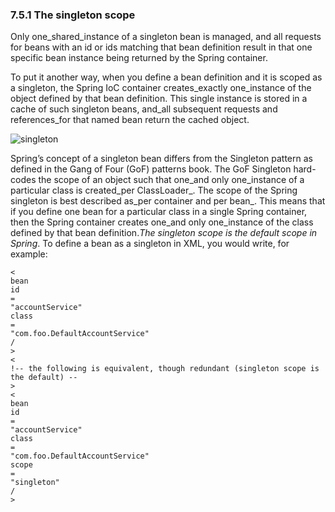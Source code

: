 ### 7.5.1 The singleton scope

Only one_shared_instance of a singleton bean is managed, and all requests for beans with an id or ids matching that bean definition result in that one specific bean instance being returned by the Spring container.

To put it another way, when you define a bean definition and it is scoped as a singleton, the Spring IoC container creates_exactly one_instance of the object defined by that bean definition. This single instance is stored in a cache of such singleton beans, and_all subsequent requests and references_for that named bean return the cached object.

![](https://docs.spring.io/spring/docs/current/spring-framework-reference/htmlsingle/images/singleton.png "singleton")

Spring’s concept of a singleton bean differs from the Singleton pattern as defined in the Gang of Four \(GoF\) patterns book. The GoF Singleton hard-codes the scope of an object such that one_and only one_instance of a particular class is created_per ClassLoader_. The scope of the Spring singleton is best described as_per container and per bean_. This means that if you define one bean for a particular class in a single Spring container, then the Spring container creates one_and only one_instance of the class defined by that bean definition._The singleton scope is the default scope in Spring_. To define a bean as a singleton in XML, you would write, for example:

```
<
bean
id
=
"accountService"
class
=
"com.foo.DefaultAccountService"
/
>
<
!-- the following is equivalent, though redundant (singleton scope is the default) --
>
<
bean
id
=
"accountService"
class
=
"com.foo.DefaultAccountService"
scope
=
"singleton"
/
>
```



